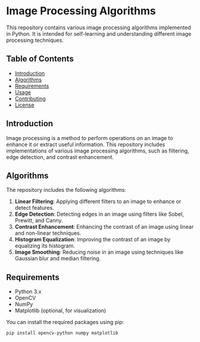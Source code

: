 # Image Processing Algorithms

This repository contains various image processing algorithms implemented in Python. It is intended for self-learning and understanding different image processing techniques.

## Table of Contents

- [Introduction](#introduction)
- [Algorithms](#algorithms)
- [Requirements](#requirements)
- [Usage](#usage)
- [Contributing](#contributing)
- [License](#license)

## Introduction

Image processing is a method to perform operations on an image to enhance it or extract useful information. This repository includes implementations of various image processing algorithms, such as filtering, edge detection, and contrast enhancement.

## Algorithms

The repository includes the following algorithms:

1. **Linear Filtering**: Applying different filters to an image to enhance or detect features.
2. **Edge Detection**: Detecting edges in an image using filters like Sobel, Prewitt, and Canny.
3. **Contrast Enhancement**: Enhancing the contrast of an image using linear and non-linear techniques.
4. **Histogram Equalization**: Improving the contrast of an image by equalizing its histogram.
5. **Image Smoothing**: Reducing noise in an image using techniques like Gaussian blur and median filtering.

## Requirements

- Python 3.x
- OpenCV
- NumPy
- Matplotlib (optional, for visualization)

You can install the required packages using pip:

```bash
pip install opencv-python numpy matplotlib
